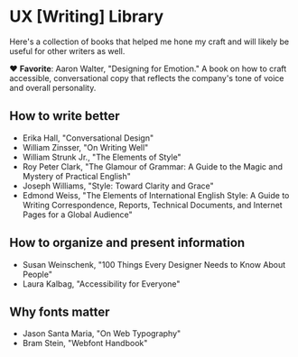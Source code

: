 # UX [Writing] Library

Here's a collection of books that helped me hone my craft and will likely be useful for other writers as well.

❤️ **Favorite**: Aaron Walter, "Designing for Emotion." A book on how to craft accessible, conversational copy that reflects the company's tone of voice and overall personality.

## How to write better
* Erika Hall, "Conversational Design"
* William Zinsser, "On Writing Well"
* William Strunk Jr., "The Elements of Style"
* Roy Peter Clark, "The Glamour of Grammar: A Guide to the Magic and Mystery of Practical English"
* Joseph Williams, "Style: Toward Clarity and Grace"
* Edmond Weiss, "The Elements of International English Style: A Guide to Writing Correspondence, Reports, Technical Documents, and Internet Pages for a Global Audience"

## How to organize and present information
* Susan Weinschenk, "100 Things Every Designer Needs to Know About People"
* Laura Kalbag, "Accessibility for Everyone"

## Why fonts matter
* Jason Santa Maria, "On Web Typography"
* Bram Stein, "Webfont Handbook"
